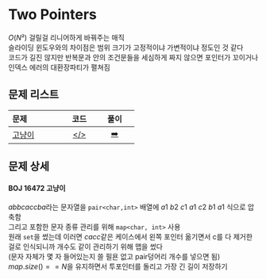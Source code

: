 # Two Pointers
$O(N²)$ 걸릴걸 리니어하게 바꿔주는 매직  
슬라이딩 윈도우와의 차이점은 범위 크기가 고정적이냐 가변적이냐 정도인 것 같다  
코드가 길진 않지만 반복문과 안의 조건문들을 세심하게 짜지 않으면 포인터가 꼬이거나 인덱스 에러의 대환장파티가 펼쳐짐  
## 문제 리스트
|문제|&nbsp;&nbsp;코드&nbsp;&nbsp;|&nbsp;&nbsp;&nbsp;&nbsp;풀이&nbsp;&nbsp;&nbsp;&nbsp;|
|:---|:---:|:---:|
|[고냥이](https://www.acmicpc.net/problem/16472)&nbsp;&nbsp;&nbsp;&nbsp;&nbsp;&nbsp;&nbsp;&nbsp;&nbsp;&nbsp;&nbsp;&nbsp;|[</>](./BOJ_16472_고냥이.cpp)| [➡️](#boj-16472-고냥이) |
## 문제 상세
#### BOJ 16472 고냥이
$abbcaccba$라는 문자열을 `pair<char,int>` 배열에 $a1\ b2\ c1\ a1\ c2\ b1\ a1$ 식으로 압축함  
그리고 포함한 문자 종류 관리를 위해 `map<char, int>` 사용  
원래 `set`을 썼는데 이러면 $cacc$같은 케이스에서 왼쪽 포인터 옮기면서 c를 다 제거한걸로 인식되니까 개수도 같이 관리하기 위해 맵을 썼다  
(문자 자체가 몇 자 들어있는지 쓸 필욘 없고 pair덩어리 개수를 넣으면 됨)  
$map.size() == N$을 유지하면서 투포인터를 돌리고 가장 긴 길이 저장하기
